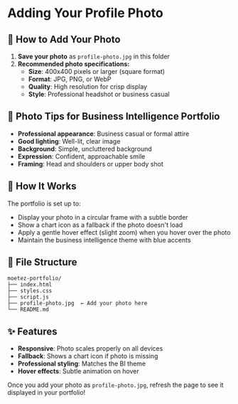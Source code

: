 # Adding Your Profile Photo

## 📸 How to Add Your Photo

1. **Save your photo** as `profile-photo.jpg` in this folder
2. **Recommended photo specifications:**
   - **Size**: 400x400 pixels or larger (square format)
   - **Format**: JPG, PNG, or WebP
   - **Quality**: High resolution for crisp display
   - **Style**: Professional headshot or business casual

## 🎯 Photo Tips for Business Intelligence Portfolio

- **Professional appearance**: Business casual or formal attire
- **Good lighting**: Well-lit, clear image
- **Background**: Simple, uncluttered background
- **Expression**: Confident, approachable smile
- **Framing**: Head and shoulders or upper body shot

## 🔧 How It Works

The portfolio is set up to:
- Display your photo in a circular frame with a subtle border
- Show a chart icon as a fallback if the photo doesn't load
- Apply a gentle hover effect (slight zoom) when you hover over the photo
- Maintain the business intelligence theme with blue accents

## 📁 File Structure

```
moetez-portfolio/
├── index.html
├── styles.css
├── script.js
├── profile-photo.jpg  ← Add your photo here
└── README.md
```

## ✨ Features

- **Responsive**: Photo scales properly on all devices
- **Fallback**: Shows a chart icon if photo is missing
- **Professional styling**: Matches the BI theme
- **Hover effects**: Subtle animation on hover

Once you add your photo as `profile-photo.jpg`, refresh the page to see it displayed in your portfolio! 